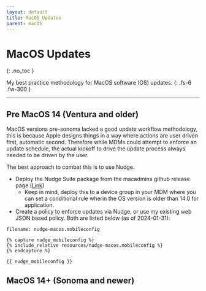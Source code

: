 ```yaml
---
layout: default
title: MacOS Updates
parent: macOS
---
```


# MacOS Updates
{: .no_toc }

My best practice methodology for MacOS software (OS) updates.
{: .fs-6 .fw-300 }

---


## Pre MacOS 14 (Ventura and older)

MacOS versions pre-sonoma lacked a good update workflow methodology, this is because Apple designs things in a way where actions are user driven first, automatic second. Therefore while MDMs could attempt to enforce an update schedule, the actual kickoff to drive the update process always needed to be driven by the user.

The best approach to combat this is to use Nudge.
- Deploy the Nudge Suite package from the macadmins github release page ([Link](https://github.com/macadmins/nudge/releases))
    - Keep in mind, deploy this to a device group in your MDM where you can set a conditional rule wherin the OS version is older than 14.0 for application.
- Create a policy to enforce updates via Nudge, or use my existing web JSON based policy. Both are listed below (as of 2024-01-31):

```filename: nudge-macos.mobileconfig```

```
{% capture nudge_mobileconfig %}
{% include_relative resources/nudge-macos.mobileconfig %}
{% endcapture %}

{{ nudge_mobileconfig }}

```

## MacOS 14+ (Sonoma and newer)

